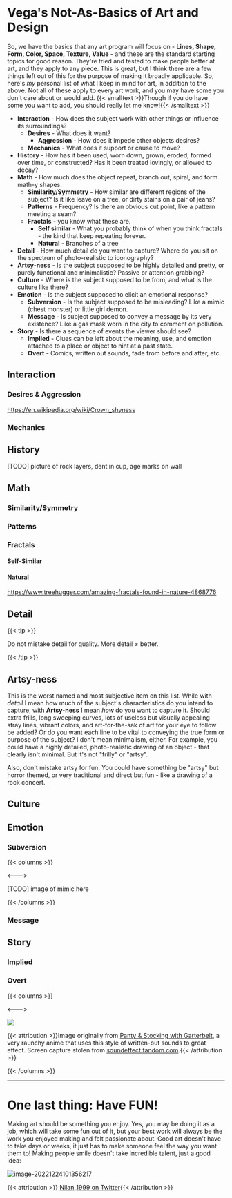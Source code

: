 # Vega's Not-As-Basics of Art and Design

So, we have the basics that any art program will focus on - **Lines, Shape, Form, Color, Space, Texture, Value** - and these are the standard starting topics for good reason. They're tried and tested to make people better at art, and they apply to any piece. This is great, but I think there are a few things left out of this for the purpose of making it broadly applicable. So, here's *my* personal list of what I keep in mind for art, in addition to the above. Not all of these apply to every art work, and you may have some you don't care about or would add. {{< smalltext >}}Though if you do have some you want to add, you should really let me know!{{< /smalltext >}}

* **Interaction** - How does the subject work with other things or influence its surroundings?
  * **Desires** - What does it want?
    * **Aggression** - How does it impede other objects desires? 
  * **Mechanics** - What does it support or cause to move?
* **History** - How has it been used, worn down, grown, eroded, formed over time, or constructed? Has it been treated lovingly, or allowed to decay?
* **Math** - How much does the object repeat, branch out, spiral, and form math-y shapes.
  * **Similarity/Symmetry** - How similar are different regions of the subject? Is it like leave on a tree, or dirty stains on a pair of jeans?
  * **Patterns** - Frequency? Is there an obvious cut point, like a pattern meeting a seam?
  * **Fractals** - you know what these are.
    * **Self similar** - What you probably think of when you think fractals - the kind that keep repeating forever.
    * **Natural** - Branches of a tree
* **Detail** - How much detail do you want to capture? Where do you sit on the spectrum of photo-realistic to iconography?
* **Artsy-ness** - Is the subject supposed to be highly detailed and pretty, or purely functional and minimalistic? Passive or attention grabbing?
* **Culture** - Where is the subject supposed to be from, and what is the culture like there?
* **Emotion** - Is the subject supposed to elicit an emotional response?
  * **Subversion** - Is the subject supposed to be misleading? Like a mimic (chest monster) or little girl demon.
  * **Message** - Is subject supposed to convey a message by its very existence? Like a gas mask worn in the city to comment on pollution.
* **Story** - Is there a sequence of events the viewer should see?
  * **Implied** - Clues can be left about the meaning, use, and emotion attached to a place or object to hint at a past state.
  * **Overt** - Comics, written out sounds, fade from before and after, etc.

## Interaction

### Desires & Aggression

https://en.wikipedia.org/wiki/Crown_shyness

### Mechanics

## History

[TODO] picture of rock layers, dent in cup, age marks on wall

## Math

### Similarity/Symmetry

### Patterns

### Fractals

#### Self-Similar

#### Natural

https://www.treehugger.com/amazing-fractals-found-in-nature-4868776

## Detail

{{< tip >}}

Do not mistake detail for quality. More detail ≠ better.

{{< /tip >}}



## Artsy-ness

This is the worst named and most subjective item on this list. While with *detail* I mean how much of the subject's characteristics do you intend to capture, with **Artsy-ness** I mean *how* do you want to capture it. Should extra frills, long sweeping curves, lots of useless but visually appealing stray lines, vibrant colors, and art-for-the-sak of art for your eye to follow be added? Or do you want each line to be vital to conveying the true form or purpose of the subject? I don't mean minimalism, either. For example, you could have a highly detailed, photo-realistic drawing of an object - that clearly isn't minimal. But it's not "frilly" or "artsy".

Also, don't mistake artsy for fun. You could have something be "artsy" but horror themed, or very traditional and direct but fun - like a drawing of a rock concert.

## Culture

## Emotion

### Subversion

{{< columns >}}

<---> 

[TODO] image of mimic here

{{< /columns >}}

### Message

## Story

### Implied

### Overt

{{< columns >}}

<--->

<img src="/memes/pantyandstockingpop.webp">

{{< attribution >}}Image originally from [Panty & Stocking with Garterbelt](https://en.wikipedia.org/wiki/Panty_%26_Stocking_with_Garterbelt), a very raunchy anime that uses this style of written-out sounds to great effect. Screen capture stolen from [soundeffect.fandom.com](https://soundeffects.fandom.com/wiki/Panty_%26_Stocking_with_Garterbelt/Image_Gallery?file=IMG_20200401_215346.jpg).{{< /attribution >}}

{{< /columns >}}

---

# One last thing: Have FUN!

Making art should be something you enjoy. Yes, you may be doing it as a job, which will take some fun out of it, but your best work will always be the work you enjoyed making and felt passionate about. Good art doesn't have to take days or weeks, it just has to make someone feel the way you want them to! Making people smile doesn't take incredible talent, just a good idea:

![image-20221224101356217](\fairuse\twitter\image-20221224101356217.png)

{{< attribution >}} [Nilan_1999 on Twitter](https://twitter.com/Nilan_1999/status/1535853248036634625){{< /attribution >}}

